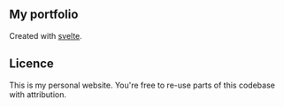 ## My portfolio

Created with [svelte](https://svelte.dev/).

## Licence

This is my personal website. You're free to re-use parts of this codebase with attribution.
